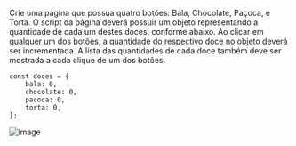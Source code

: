 Crie uma página que possua quatro botões: Bala, Chocolate, Paçoca, e Torta. O script da página deverá possuir um objeto representando a quantidade de cada um destes doces, conforme abaixo. Ao clicar em qualquer um dos botões, a quantidade do respectivo doce no objeto deverá ser incrementada. A lista das quantidades de cada doce também deve ser mostrada a cada clique de um dos botões.

```
const doces = {
    bala: 0,
    chocolate: 0,
    pacoca: 0,
    torta: 0,
};
```

![image](https://user-images.githubusercontent.com/19828711/184247715-74798c9f-f8ff-4d6a-91b3-2ea88ddc93f1.png)

